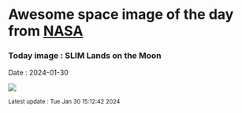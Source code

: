 
# Awesome space image of the day from [NASA](https://api.nasa.gov/)

### Today image : SLIM Lands on the Moon
Date : 2024-01-30

![](https://apod.nasa.gov/apod/image/2401/Slim_jaxa_960.jpg)

<small>Latest update : Tue Jan 30 15:12:42 2024</small>
        